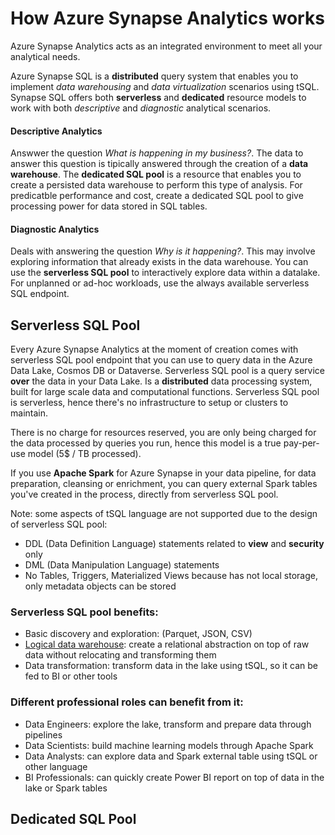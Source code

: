 # How Azure Synapse Analytics works
Azure Synapse Analytics acts as an integrated environment to meet all your analytical needs.

Azure Synapse SQL is a **distributed** query system that enables you to implement *data warehousing* and *data virtualization* scenarios using tSQL.
Synapse SQL offers both **serverless** and **dedicated** resource models to work with both *descriptive* and *diagnostic* analytical scenarios.

#### Descriptive Analytics
Answwer the question *What is happening in my business?*. The data to answer this question is tipically answered through the creation of a **data warehouse**. The **dedicated SQL pool** is a resource that enables you to create a persisted data warehouse to perform this type of analysis. For predicatble performance and cost, create a dedicated SQL pool to give processing power for data stored in SQL tables.

#### Diagnostic Analytics
Deals with answering the question *Why is it happening?*. This may involve exploring information that already exists in the data warehouse. You can use the **serverless SQL pool** to interactively explore data within a datalake. For unplanned or ad-hoc workloads, use the always available serverless SQL endpoint.

## Serverless SQL Pool
Every Azure Synapse Analytics at the moment of creation comes with serverless SQL pool endpoint that you can use to query data in the Azure Data Lake, Cosmos DB or Dataverse. Serverless SQL pool is a query service **over** the data in your Data Lake. Is a **distributed** data processing system, built for large scale data and computational functions. Serverless SQL pool is serverless, hence there's no infrastructure to setup or clusters to maintain.

There is no charge for resources reserved, you are only being charged for the data processed by queries you run, hence this model is a true pay-per-use model (5$ / TB processed).

If you use **Apache Spark** for Azure Synapse in your data pipeline, for data preparation, cleansing or enrichment, you can query external Spark tables you've created in the process, directly from serverless SQL pool.

Note: some aspects of tSQL language are not supported due to the design of serverless SQL pool:
 - DDL (Data Definition Language) statements related to **view** and **security** only
 - DML (Data Manipulation Language) statements
 - No Tables, Triggers, Materialized Views because has not local storage, only metadata objects can be stored

### Serverless SQL pool benefits:
 - Basic discovery and exploration: (Parquet, JSON, CSV)
 - [Logical data warehouse](https://docs.microsoft.com/en-us/azure/synapse-analytics/sql/tutorial-logical-data-warehouse): create a relational abstraction on top of raw data without relocating and transforming them
 - Data transformation: transform data in the lake using tSQL, so it can be fed to BI or other tools
 
### Different professional roles can benefit from it:
 - Data Engineers: explore the lake, transform and prepare data through pipelines
 - Data Scientists: build machine learning models through Apache Spark
 - Data Analysts: can explore data and Spark external table using tSQL or other language
 - BI Professionals: can quickly create Power BI report on top of data in the lake or Spark tables


## Dedicated SQL Pool








































